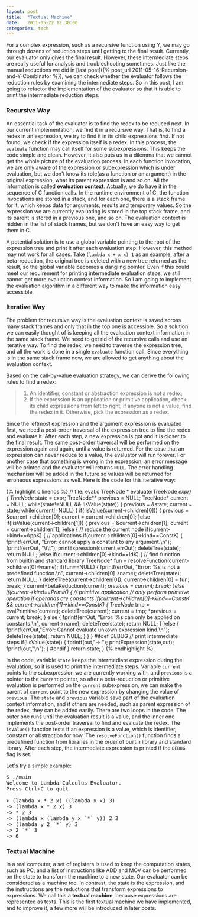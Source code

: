 ```yaml
---
layout: post
title:  "Textual Machine"
date:   2011-05-22 12:30:00
categories: tech
---
```


For a complex expression, such as a recursive function using Y, we may go through dozens of reduction steps until getting to the final result. Currently, our evaluator only gives the final result. However, these intermediate steps are really useful for analysis and troubleshooting sometimes. Just like the manual reductions we did in [last post]({% post_url 2011-05-16-Recursion-and-Y-Combinator %}), we can check whether the evaluator follows the reduction rules by examining the intermediate steps. So in this post, I am going to refactor the implementation of the evaluator so that it is able to print the intermediate reduction steps.

### Recursive Way

An essential task of the evaluator is to find the redex to be reduced next. In our current implementation, we find it in a recursive way. That is, to find a redex in an expression, we try to find it in its child expressions first. If not found, we check if the expression itself is a redex. In this process, the `evaluate` function may call itself for some subexpressions. This keeps the code simple and clean. However, it also puts us in a dilemma that we cannot get the whole picture of the evaluation process. In each function invocation, we are only aware of the expression or subexpression which is under evaluation, but we don't know its role(as a function or an argument) in the original expression, what its parent expression is and so on. All the information is called **evaluation context**. Actually, we do have it in the sequence of C function calls. In the runtime environment of C, the function invocations are stored in a stack, and for each one, there is a stack frame for it, which keeps data for arguments, results and temporary values. So the expression we are currently evaluating is stored in the top stack frame, and its parent is stored in a previous one, and so on. The evaluation context is hidden in the list of stack frames, but we don't have an easy way to get them in C.

A potential solution is to use a global variable pointing to the root of the expression tree and print it after each evaluation step. However, this method may not work for all cases. Take `(lambda x + x x) 1` as an example, after a beta-reduction, the original tree is deleted with a new tree returned as the result, so the global variable becomes a dangling pointer. Even if this could meet our requirement for printing intermediate evaluation steps, we still cannot get more evaluation context information. So I am going to implement the evaluation algorithm in a different way to make the information easy accessible.

### Iterative Way

The problem for recursive way is the evaluation context is saved across many stack frames and only that in the top one is accessible. So a solution we can easily thought of is keeping all the evaluation context information in the same stack frame. We need to get rid of the recursive calls and use an iterative way. To find the redex, we need to traverse the expression tree, and all the work is done in a single `evaluate` function call. Since everything is in the same stack frame now, we are allowed to get anything about the evaluation context.

Based on the call-by-value evaluation strategy, we can derive the following rules to find a redex:

> 1) An identifier, constant or abstraction expression is not a redex;   
> 2) If the expression is an application or primitive application, check its child expressions from left to right, if anyone is not a value, find the redex in it. Otherwise, pick the expression as a redex.

Since the leftmost expression and the argument expression is evaluated first, we need a post-order traversal of the expression tree to find the redex and evaluate it. After each step, a new expression is got and it is closer to the final result. The same post-order traversal will be performed on the expression again and again, until a value is returned. For the case that an expression can never reduce to a value, the evaluator will run forever. For another case that something is wrong in the expression, an error message will be printed and the evaluator will returns `NULL`. The error handling mechanism will be added in the future so values will be returned for erroneous expressions as well. Here is the code for this iterative way:

{% highlight c linenos %}
// file: eval.c
TreeNode * evaluate(TreeNode *expr) {
    TreeNode* state = expr;
    TreeNode** previous = NULL;
    TreeNode* current = NULL;
    while(state!=NULL && !isValue(state)) {
        previous = &state;
        current = state;
        while(current!=NULL) {
            if(!isValue(current->children[0])) {
                previous = &current->children[0];
                current = current->children[0];
            }else if(!isValue(current->children[1])) {
                previous = &current->children[1];
                current = current->children[1];
            }else { // reduce the current node
                if(current->kind==AppK) {   // applications
                    if(current->children[0]->kind==ConstK) {
                        fprintf(errOut, "Error: cannot apply a constant to any argument.\n");
                        fprintf(errOut, "\t\t");
                        printExpression(current,errOut);
                        deleteTree(state);
                        return NULL;
                    }else if(current->children[0]->kind==IdK) {
                        // find function from builtin and standard library
                        TreeNode* fun = resolveFunction(current->children[0]->name);
                        if(fun==NULL) {
                            fprintf(errOut, "Error: %s is not a predefined function.\n", current->children[0]->name);
                            deleteTree(state);
                            return NULL;
                        }
                        deleteTree(current->children[0]);
                        current->children[0] = fun;
                        break;
                    }
                    current=betaReduction(current);
                    *previous = current;
                    break;
                }else if(current->kind==PrimiK) {  // primitive application
                    // only perform primitive operation if operands are constants
                    if(current->children[0]->kind==ConstK
                        && current->children[1]->kind==ConstK) {
                        TreeNode* tmp  = evalPrimitive(current);
                        deleteTree(current);
                        current = tmp;
                        *previous = current;
                        break;
                    } else {
                        fprintf(errOut, "Error: %s can only be applied on constants.\n", current->name);
                        deleteTree(state);
                        return NULL;
                    }
                }else {
                    fprintf(errOut,"Error: Cannot evaluate unkown expression kind.\n");
                    deleteTree(state);
                    return NULL;
                }
            }
        }
        #ifdef DEBUG
        // print intermediate steps
        if(!isValue(state)) {
            fprintf(out,"-> ");
            printExpression(state,out);
            fprintf(out,"\n");
        }
        #endif
    }
    return state;
}
{% endhighlight %}

In the code, variable `state` keeps the intermediate expression during the evaluation, so it is used to print the intermediate steps. Variable `current` points to the subexpression we are currently working with, and `previous` is a pointer to the `current` pointer, so after a beta-reduction or primitive evaluation is performed on the `current` subexpression, we can make the parent of `current` point to the new expression by changing the value of `previous`. The `state` and `previous` variable save part of the evaluation context information, and if others are needed, such as parent expression of the redex, they can be added easily. There are two loops in the code. The outer one runs until the evaluation result is a value, and the inner one implements the post-order traversal to find and evaluate the redex. The `isValue()` function tests if an expression is a value, which is identifier, constant or abstraction for now. The `resolveFunction()` function finds a predefined function from libraries in the order of builtin library and standard library. After each step, the intermediate expression is printed if the `DEBUG` flag is set.

Let's try a simple example:

<pre class="console">
$ ./main
Welcome to Lambda Calculus Evaluator.
Press Ctrl+C to quit.

> (lambda x * 2 x) ((lambda x x) 3)
-> (lambda x * 2 x) 3
-> * 2 3
-> (lambda x (lambda y x `*` y)) 2 3
-> (lambda y 2 `*` y) 3
-> 2 `*` 3
-> 6
</pre>

### Textual Machine

In a real computer, a set of registers is used to keep the computation states, such as PC, and a list of instructions like ADD and MOV can be performed on the state to transform the machine to a new state. Our evaluator can be considered as a machine too. In contrast, the state is the expression, and the instructions are the reductions that transform expressions to expressions. We call this a **textual machine**, because expressions are represented as texts. This is the first textual machine we have implemented, and to improve it, a few more will be introduced in later posts.
